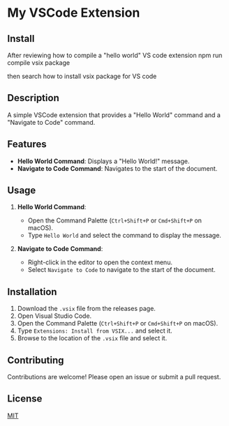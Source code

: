# My VSCode Extension

## Install

After reviewing how to compile a "hello world" VS code extension
npm run compile
vsix package 

then search how to install vsix package for VS code

## Description
A simple VSCode extension that provides a "Hello World" command and a "Navigate to Code" command.

## Features
- **Hello World Command**: Displays a "Hello World!" message.
- **Navigate to Code Command**: Navigates to the start of the document.

## Usage
1. **Hello World Command**:
    - Open the Command Palette (`Ctrl+Shift+P` or `Cmd+Shift+P` on macOS).
    - Type `Hello World` and select the command to display the message.

2. **Navigate to Code Command**:
    - Right-click in the editor to open the context menu.
    - Select `Navigate to Code` to navigate to the start of the document.

## Installation
1. Download the `.vsix` file from the releases page.
2. Open Visual Studio Code.
3. Open the Command Palette (`Ctrl+Shift+P` or `Cmd+Shift+P` on macOS).
4. Type `Extensions: Install from VSIX...` and select it.
5. Browse to the location of the `.vsix` file and select it.

## Contributing
Contributions are welcome! Please open an issue or submit a pull request.

## License
[MIT](LICENSE)